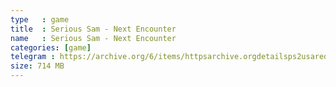 ```yaml
---
type   : game
title  : Serious Sam - Next Encounter
name   : Serious Sam - Next Encounter
categories: [game]
telegram : https://archive.org/6/items/httpsarchive.orgdetailsps2usaredump3/Serious%20Sam%20-%20Next%20Encounter.7z
size: 714 MB
---
```



